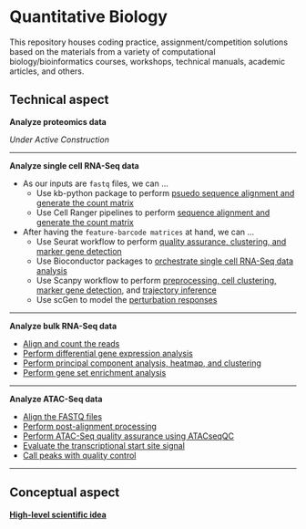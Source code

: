 # Quantitative Biology

This repository houses coding practice, assignment/competition solutions based on the materials from a variety of computational biology/bioinformatics courses, workshops, technical manuals, academic articles, and others. 

## Technical aspect
**Analyze proteomics data**

*Under Active Construction*

<hr>

**Analyze single cell RNA-Seq data**

- As our inputs are `fastq` files, we can ...
  - Use kb-python package to perform [psuedo sequence alignment and generate the count matrix](SingleCellRNASeq/kb-python)
  - Use Cell Ranger pipelines to perform [sequence alignment and generate the count matrix](SingleCellRNASeq/CellRanger/cellrangercount.sh)
- After having the `feature-barcode matrices` at hand, we can ... 
  - Use Seurat workflow to perform [quality assurance, clustering, and marker gene detection](SingleCellRNASeq/SeuratSkinCell.Rmd)
  - Use Bioconductor packages to [orchestrate single cell RNA-Seq data analysis](SingleCellRNASeq/BioconductorSkinCell.Rmd)
  - Use Scanpy workflow to perform [preprocessing, cell clustering, marker gene detection](SingleCellRNASeq/Scanpy/PBMC), and [trajectory inference](SingleCellRNASeq/Scanpy/Bone_Marrow)
  - Use scGen to model the [perturbation responses](SingleCellRNASeq/Perturbation/scGen)  

<hr>

**Analyze bulk RNA-Seq data**

  - [Align and count the reads](BulkRNASeq/AlignmentCountingTCell.Rmd)
  - [Perform differential gene expression analysis](BulkRNASeq/DEAnalysisTCell.Rmd)
  - [Perform principal component analysis, heatmap, and clustering](BulkRNASeq/PCAHeatmapClusteringTissue.Rmd)
  - [Perform gene set enrichment analysis](BulkRNASeq/GeneSetTCell.Rmd)

<hr>


**Analyze ATAC-Seq data**
  
  - [Align the FASTQ files](ATACSeq/AlignFASTQ.Rmd)
  - [Perform post-alignment processing](ATACSeq/PostAlignment.Rmd)
  - [Perform ATAC-Seq quality assurance using ATACseqQC](ATACSeq/ATACseqQC.Rmd)
  - [Evaluate the transcriptional start site signal](ATACSeq/EvaluateTSS.Rmd)
  - [Call peaks with quality control](ATACSeq/CallPeak.Rmd)


<hr>

## Conceptual aspect

[**High-level scientific idea**](HighLevelIdea_MultiOmics.md)



